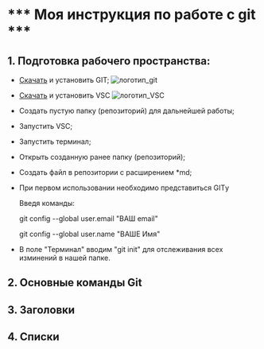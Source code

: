 # \*\*\* Моя инструкция по работе с git \*\*\*

## 1. Подготовка рабочего пространства:

* [Скачать](https://git-scm.com/book/en/v2/Getting-Started-Installing-Git) и установить GIT;
![логотип_git](https://nsfocusglobal.com/wp-content/uploads/2020/04/git.jpg)
* [Скачать](https://code.visualstudio.com/) и установить VSС
![логотип_VSC](https://media.vlpt.us/images/namtaehyun/post/fe5d86d3-f734-4943-b087-3f3e02b9d5ab/vscode.png?w=768)
* Создать пустую папку (репозиторий) для дальнейшей работы;
* Запустить VSC;
* Запустить терминал;
* Открыть созданную ранее папку (репозиторий);
* Создать файл в репозитории с расширением *md;
* При первом использовании необходимо представиться GITу

    Введя команды:

    git config --global user.email "ВАШ email"

    git config --global user.name "ВАШЕ Имя"

* В поле "Терминал" вводим "git init" для отслеживания всех изминений в нашей папке.

## 2. Основные команды Git

## 3. Заголовки

## 4. Списки
